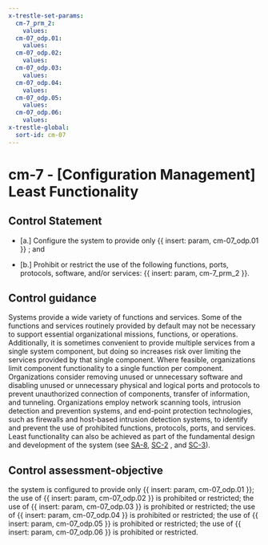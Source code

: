 ```yaml
---
x-trestle-set-params:
  cm-7_prm_2:
    values:
  cm-07_odp.01:
    values:
  cm-07_odp.02:
    values:
  cm-07_odp.03:
    values:
  cm-07_odp.04:
    values:
  cm-07_odp.05:
    values:
  cm-07_odp.06:
    values:
x-trestle-global:
  sort-id: cm-07
---
```


# cm-7 - \[Configuration Management\] Least Functionality

## Control Statement

- \[a.\] Configure the system to provide only {{ insert: param, cm-07_odp.01 }} ; and

- \[b.\] Prohibit or restrict the use of the following functions, ports, protocols, software, and/or services: {{ insert: param, cm-7_prm_2 }}.

## Control guidance

Systems provide a wide variety of functions and services. Some of the functions and services routinely provided by default may not be necessary to support essential organizational missions, functions, or operations. Additionally, it is sometimes convenient to provide multiple services from a single system component, but doing so increases risk over limiting the services provided by that single component. Where feasible, organizations limit component functionality to a single function per component. Organizations consider removing unused or unnecessary software and disabling unused or unnecessary physical and logical ports and protocols to prevent unauthorized connection of components, transfer of information, and tunneling. Organizations employ network scanning tools, intrusion detection and prevention systems, and end-point protection technologies, such as firewalls and host-based intrusion detection systems, to identify and prevent the use of prohibited functions, protocols, ports, and services. Least functionality can also be achieved as part of the fundamental design and development of the system (see [SA-8](#sa-8), [SC-2](#sc-2) , and [SC-3](#sc-3)).

## Control assessment-objective

the system is configured to provide only {{ insert: param, cm-07_odp.01 }};
the use of {{ insert: param, cm-07_odp.02 }} is prohibited or restricted;
the use of {{ insert: param, cm-07_odp.03 }} is prohibited or restricted;
the use of {{ insert: param, cm-07_odp.04 }} is prohibited or restricted;
the use of {{ insert: param, cm-07_odp.05 }} is prohibited or restricted;
the use of {{ insert: param, cm-07_odp.06 }} is prohibited or restricted.
